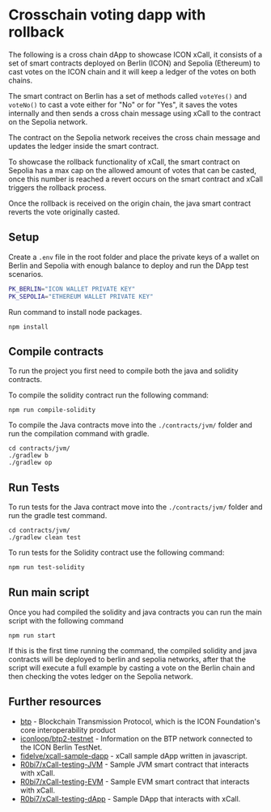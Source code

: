 # Crosschain voting dapp with rollback

The following is a cross chain dApp to showcase ICON xCall, it consists of a set of smart contracts deployed on Berlin (ICON) and Sepolia (Ethereum) to cast votes on the ICON chain and it will keep a ledger of the votes on both chains.

The smart contract on Berlin has a set of methods called `voteYes()` and `voteNo()` to cast a vote either for "No" or for "Yes", it saves the votes internally and then sends a cross chain message using xCall to the contract on the Sepolia network.

The contract on the Sepolia network receives the cross chain message and updates the ledger inside the smart contract.

To showcase the rollback functionality of xCall, the smart contract on Sepolia has a max cap on the allowed amount of votes that can be casted, once this number is reached a revert occurs on the smart contract and xCall triggers the rollback process.

Once the rollback is received on the origin chain, the java smart contract reverts the vote originally casted.

## Setup

Create a `.env` file in the root folder and place the private keys of a wallet on Berlin and Sepolia with enough balance to deploy and run the DApp test scenarios.
```bash
PK_BERLIN="ICON WALLET PRIVATE KEY"
PK_SEPOLIA="ETHEREUM WALLET PRIVATE KEY"
```

Run command to install node packages.
```
npm install
```

## Compile contracts

To run the project you first need to compile both the java and solidity contracts.

To compile the solidity contract run the following command:
```
npm run compile-solidity
```

To compile the Java contracts move into the `./contracts/jvm/` folder and run the compilation command with gradle.
```
cd contracts/jvm/
./gradlew b
./gradlew op
```

## Run Tests

To run tests for the Java contract move into the `./contracts/jvm/` folder and run the gradle test command.
```
cd contracts/jvm/
./gradlew clean test
```

To run tests for the Solidity contract use the following command:
``` bash
npm run test-solidity
```

## Run main script

Once you had compiled the solidity and java contracts you can run the main script with the following command
```
npm run start
```

If this is the first time running the command, the compiled solidity and java contracts will be deployed to berlin and sepolia networks, after that the script will execute a full example by casting a vote on the Berlin chain and then checking the votes ledger on the Sepolia network.

## Further resources

- [btp](https://github.com/icon-project/btp2) - Blockchain Transmission Protocol, which is the ICON Foundation's core interoperability product
- [iconloop/btp2-testnet](https://github.com/iconloop/btp2-testnet) - Information on the BTP network connected to the ICON Berlin TestNet.
- [fidelve/xcall-sample-dapp](https://github.com/FidelVe/xcall-sample-dapp) - xCall sample dApp written in javascript.
- [R0bi7/xCall-testing-JVM](https://github.com/R0bi7/xCall-testing-JVM) - Sample JVM smart contract that interacts with xCall.
- [R0bi7/xCall-testing-EVM](https://github.com/R0bi7/xCall-testing-EVM) - Sample EVM smart contract that interacts with xCall.
- [R0bi7/xCall-testing-dApp](https://github.com/R0bi7/xCall-testing-dApp/tree/master) - Sample DApp that interacts with xCall.
